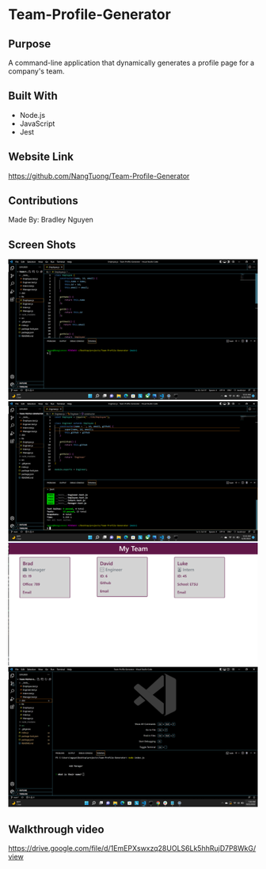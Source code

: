 # Team-Profile-Generator

## Purpose
A command-line application that dynamically generates a profile page for a company's team.

## Built With
* Node.js
* JavaScript
* Jest

## Website Link
https://github.com/NangTuong/Team-Profile-Generator

## Contributions
Made By: Bradley Nguyen

## Screen Shots
![screenshot](./src/images/Screenshot%20(7).png)
![screenshot](./src/images/Screenshot%20(8).png)
![screenshot](./src/images/Screenshot%20(9).png)
![screenshot](./src/images/Screenshot%20(10).png)

## Walkthrough video 
https://drive.google.com/file/d/1EmEPXswxzq28UOLS6Lk5hhRujD7P8WkG/view
